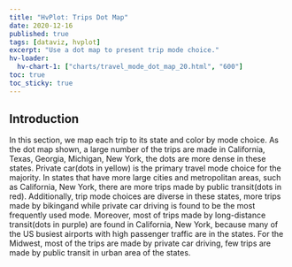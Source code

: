 ```yaml
---
title: "HvPlot: Trips Dot Map"
date: 2020-12-16
published: true
tags: [dataviz, hvplot]
excerpt: "Use a dot map to present trip mode choice."
hv-loader:
  hv-chart-1: ["charts/travel_mode_dot_map_20.html", "600"]
toc: true
toc_sticky: true
---
```

## Introduction
In this section, we map each trip to its state and color by mode choice. As the dot map shown, a large number of the trips are made in California, Texas, Georgia, Michigan, New York, the dots are more dense in these states. Private car(dots in yellow) is the primary travel mode choice for the majority. In states that have more large cities and metropolitan areas, such as California, New York, there are more trips made by public transit(dots in red). Additionally, trip mode choices are diverse in these states, more trips made by bikingand while private car driving is found to be the most frequently used mode. Moreover, most of trips made by long-distance transit(dots in purple) are found in California, New York, because many of the US busiest airports with high passenger traffic are in the states. For the Midwest, most of the trips are made by private car driving, few trips are made by public transit in urban area of the states. 


<div id="hv-chart-1"></div>
